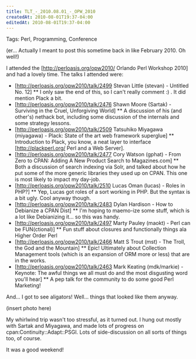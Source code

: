 ```yaml
---
title: TLT_-_2010.08.01_-_OPW_2010
createdAt: 2010-08-01T19:37-04:00
editedAt: 2010-08-01T19:37-04:00
---
```



Tags: Perl, Programming, Conference

(er... Actually I meant to post this sometime back in like February 2010. Oh well!)

I attended the [http://perloasis.org/opw2010/ Orlando Perl Workshop 2010] and had a lovely time. The talks I attended were:

* [http://perloasis.org/opw2010/talk/2499 Stevan Little (stevan) - Untitled No. 12]
** I only saw the end of this, so I can't really comment :) . It did mention Plack a bit.
* [http://perloasis.org/opw2010/talk/2476 Shawn Moore (Sartak) - Surviving in the Cruel, Unforgiving World]
** A discussion of his (and other's) nethack bot, including some discussion of the internals and some strategy lessons.
* [http://perloasis.org/opw2010/talk/2509 Tatsuhiko Miyagawa (miyagawa) - Plack: State of the art web framework superglue]
** Introduction to Plack, you know, a neat layer to interface [http://plackperl.org/ Perl and a Web Server].
* [http://perloasis.org/opw2010/talk/2477 Cory Watson (gphat) - From Zero to CPAN: Adding A New Product Search to Magazines.com]
** Both a discussion of search indexing via Solr, and talked about how he put some of the more generic libraries they used up on CPAN. This one is most likely to impact my day-job.
* [http://perloasis.org/opw2010/talk/2510 Lucas Oman (lucas) - Roles in PHP?]
** Yep, Lucas got roles of a sort working in PHP. But the syntax is a bit ugly. Cool anyway though.
* [http://perloasis.org/opw2010/talk/2483 Dylan Hardison - How to Debianize a CPAN Dist]
** I'm hoping to maemo-ize some stuff, which is a lot like Debianizing it... so this was handy.
* [http://perloasis.org/opw2010/talk/2497 Marty Pauley (maokt) - Perl can be FUN(ctional)]
** Fun stuff about closures and functionally things ala Higher Order Perl
* [http://perloasis.org/opw2010/talk/2466 Matt S Trout (mst) - The Troll, the God and the Mountain]
** Epic! Ultimately about Collection Management tools (which is an expansion of ORM more or less) that are in the works.
* [http://perloasis.org/opw2010/talk/2463 Mark Keating (mdk/markie) - Keynote: The awful things we all must do and the most disgusting word you'll hear]
** A pep talk for the community to do some good Perl Marketing!

And... I got to see aligators! Well... things that looked like them anyway.

(insert photo here)

My whirlwind trip wasn't too stressful, as it turned out. I hung out mostly with Sartak and Miyagawa, and made lots of progress on cpan:Continuity::Adapt::PSGI. Lots of side-discussion on all sorts of things too, of course.

It was a good weekend!


